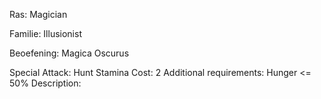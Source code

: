 Ras: Magician 

Familie: Illusionist

Beoefening: Magica Oscurus

Special Attack: Hunt
	Stamina Cost: 2
	Additional requirements: Hunger <= 50%
	Description:
